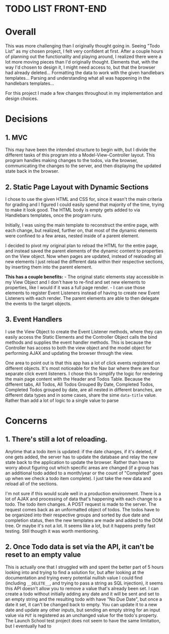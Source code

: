 # TODO LIST FRONT-END

# Overall
This was more challenging than I originally thought going in. Seeing "Todo List" as my chosen project, I felt very confident at first. After a couple hours of planning out the functionality and playing around, I realized there were a lot more moving pieces than I'd originally thought. Elements that, with the way I'd chosen to design it, I might need access to, but that the browser had already deleted... Formatting the data to work with the given handlebars templates... Parsing and understanding what all was happening in the handlebars templates...

For this project I made a few changes throughout in my implementation and design choices.

# Decisions
  ## 1. MVC
  This may have been the intended structure to begin with, but I divide the different tasks of this program into a Model-View-Controller layout. This program handles making changes to the todos, via the browser, communicating the changes to the server, and then displaying the updated state back in the browser.

  ## 2. Static Page Layout with Dynamic Sections
  I chose to use the given HTML and CSS for, since it wasn't the main criteria for grading and I figured I could easily spend that majority of the time, trying to make it look good. The HTML body is empty gets added to via Handlebars templates, once the program runs.

  Initially, I was using the main template to reconstruct the entire page, with each change, but realized, further on, that most of the dynamic elements were confined to a few areas, nested inside of a parent element.

  I decided to pivot my original plan to reload the HTML for the entire page, and instead saved the parent elements of the dynamic content to properties on the View object.
  Now when pages are updated, instead of realoading all new elements I just reload the different data within their respective sections, by inserting them into the parent element.

  **This has a couple benefits:**
    - The original static elements stay accessible in my View Object and I don't have to re-find and set new elements to properties, like I would if it was a full page render.
    - I can use those elements to register Event Listeners instead of having to create new Event Listeners with each render. The parent elements are able to then delegate the events to the target objects.

  ## 3. Event Handlers
  I use the View Object to create the Event Listener methods, where they can easily access the Static Elements and the Controller Object calls the bind methods and supplies the event handler methods. This is because the Controller has access to both the view object and the model object for performing AJAX and updating the browser through the view.

  One area to point out is that this app has a lot of click events registered on different objects. It's most noticeable for the Nav bar where there are four separate click event listeners. I chose this to simplify the logic for rendering the main page content with the Header and Todos Table. Because the different tabs, All Todos, All Todos Grouped By Date, Completed Todos, Completed Todos grouped by date, are all nested in different branches, are different data types and in some cases, share the sime `data-title` value. Rather than add a lot of logic to a single value to parse

# Concerns
  ## 1. There's still a lot of reloading.
  Anytime that a todo item is updated: if the date changes, if it's deleted, if one gets added, the server has to update the database and relay the new state back to the application to update the browser. Rather than have to worry about figuring out which specific areas are changed (if a group has an additional todo added to a month/year or the count of "Completed" goes up when we check a todo item complete). I just take the new data and reload all of the sections.

  I'm not sure if this would scale well in a production environment. There is a lot of AJAX and processing of data that's happening with each change to a todo. The todo item changes. A POST request is made to the server. The request comes back as an unformatted object of todos. The todos have to be organized into their respective groups and sorted by due date and completion status, then the new templates are made and added to the DOM tree. Or maybe it's not a lot. It seems like a lot, but it happens pretty fast testing. Still thougth it was worth mentioning.

  ## 2. Once Todo data is set via the API, it can't be reset to an empty value
  This is actually one that I struggled with and spent the better part of 5 hours looking into and trying to find a solution for, but after looking at the documentation and trying every potential nullish value I could find (including `__DELETE__`, and trying to pass a string as SQL injection), it seems this API doesn't allow you to remove a value that's already been set. I can create a todo without initially adding any date and it will be sent and set to an empty string and the resulting todo with have "No Due Date", but once a date it set, it can't be changed back to empty. You can update it to a new date and update any other inputs, but sending an empty string for an input value via `PUT` is registered as an unchanged value for the todo's property. The Launch School test project does not seem to have the same limitation, but I eventually had to 